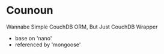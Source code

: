 # Counoun

Wannabe Simple CouchDB ORM, But Just CouchDB Wrapper

- base on 'nano'
- referenced by 'mongoose'

